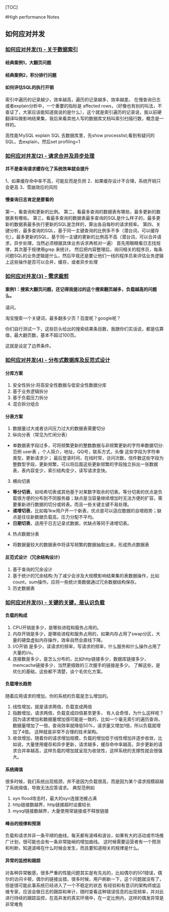 [TOC]

#High performance Notes

## 如何应对并发

### [如何应对并发(1) - 关于数据索引](http://mp.weixin.qq.com/s?__biz=MzI0MjA1Mjg2Ng==&mid=400470606&idx=1&sn=eff5350f80190ad6e32659f434aac970&scene=0#wechat_redirect)

#### 经典案例1，大翻页问题
#### 经典案例2，积分排行问题

#### 如何评估SQL的执行开销
索引中遍历的记录越少，效率越高，遍历的记录越多，效率越差。 在慢查询日志或者explain分析中，一个重要的指标是 affected rows，（好像也有别的叫法，不查证了，大家应该能知道我说的是什么），这个就是索引遍历的记录说，我以前硬翻译叫做影响结果集，我后来看其他人写的数据库文档叫索引扫描行数，概念是一样的。

高性能ＭySQL
explain SQL
去数据库里，先show processlist;看到有疑问的SQL，去explain，然后set profiling=1

### [如何应对并发(2) - 请求合并及异步处理](http://mp.weixin.qq.com/s?__biz=MzI0MjA1Mjg2Ng==&mid=400480069&idx=1&sn=4119397d0e3b0444f04d25f76ecdfbe3&scene=0#wechat_redirect)

#### 并不是查询请求缓存化了系统效率就会提升
1、如果缓存命中率不高，可能反而是负担
2、如果缓存设计不合理，系统开销只会更高
3、雪崩效应的风险

#### 慢查询日志肯定是要看的
第一，看查询和更新的比例。
第二，看最多查询的数据表有哪些，最多更新的数据表有哪些。
第三，看最多查询的数据表最多查询的SQL是什么样子的，最多更新的数据表最多执行更新的SQL是怎样的，算出各自每秒的请求频率。
第四，关键分析，最多查询的SQL，基于同一主键查询的比例多不多（潜台词，可以缓存化）。最多更新的SQL，基于同一主键的更新的比例高不高（潜台词，可以合并请求，异步处理，当然必须根据具体业务诉求再核对一遍）
首先用眼睛看日志找规律，其次基于规律用grep 来统计。 然后把内容整理后，询问相关的程序员，每条问题SQL的业务逻辑是什么，然后毕竟还是要让他们一线的程序员来评估业务逻辑上这些操作是否可以合并，缓存，或者异步处理

### [如何应对并发(3) - 需求裁剪](http://mp.weixin.qq.com/s?__biz=MzI0MjA1Mjg2Ng==&mid=400516974&idx=1&sn=66a65b0900a8a410b7268d4b9c7bbddb&scene=0#wechat_redirect)

#### 案例1：搜索大翻页问题，还记得我提过的这个搜索翻页越多，负载越高的问题么。
请问，

淘宝搜索一个关键词，最多翻多少页？百度呢？google呢？

你们自行测试一下，这些巨头给出的搜索结果条目数，我跟你们实话说，都是估算值，最大翻页数，基本不超过100页。

这就是设定了边界条件。



### [如何应对并发(4) - 分布式数据库及反范式设计](http://mp.weixin.qq.com/s?__biz=MzI0MjA1Mjg2Ng==&mid=400528497&idx=1&sn=6b068d924ba06d030bbb5b147265abfa&scene=0#wechat_redirect)

#### 分库方案
1. 安全性拆分:将高安全性数据与低安全性数据分库
2. 基于业务逻辑拆分
3. 基于负载压力拆分
4. 混合拆分组合

#### 分表方案
1. 数据量过大或者访问压力过大的数据表需要切分
2. 纵向分表（常见为忙闲分表）
 * 单数据表字段过多，可将频繁更新的整数数据与非频繁更新的字符串数据切分: 范例 user表 ，个人简介，地址，QQ号，联系方式，头像 这些字段为字符串类型，更新请求少； 最后登录时间，在线时常，访问次数，信件数这些字段为整数型字段，更新频繁，可以将后面这些更新频繁的字段独立拆出一张数据表，表内容变少，索引结构变少，读写请求变快。
3. 横向切表 
 * **等分切表**，如哈希切表或其他基于对某数字取余的切表。等分切表的优点是负载很方便的分布到不同服务器；缺点是当容量继续增加时无法方便的扩容，需要重新进行数据的切分或转表。而且一些关键主键不易处理。
 * **递增切表**，比如每1kw用户开一个新表，优点是可以适应数据的自增趋势；缺点是往往新数据负载高，压力分配不平均。
 * **日期切表**，适用于日志记录式数据，优缺点等同于递增切表。
4. 热点数据分表
 * 将数据量较大的数据表中将读写频繁的数据抽取出来，形成热点数据表
 
#### 反范式设计（冗余结构设计）
1. 基于查询的冗余设计
2. 基于统计的冗余结构:为了减少会涉及大规模影响结果集的表数据操作，比如count，sum操作。应将一些统计类数据通过冗余数据结构保存。
3. 历史数据表

### [如何应对并发(5) - 关键的关键，是认识负载](http://mp.weixin.qq.com/s?__biz=MzI0MjA1Mjg2Ng==&mid=401014185&idx=1&sn=66850ac473e63c639448103066682dc7&scene=23&srcid=1229tdiFjj3d83SXmfRpMLBb#rd)

#### 负载的构成
1. CPU开销是多少，是哪些进程和服务占用的。
2. 内存开销是多少，是哪些进程和服务占用的，如果内存占用了swap分区，大量的硬盘虚拟内存操作，效率自然会直线下降。
3. I/O开销 是多少，读请求的频率，写请求的频率，什么服务和什么操作占用了大量的i/o。
4. 连接数是多少，是怎么分布的，比如http链接多少，数据库链接多少，memcache链接多少，当然更细致的三次握手的链接是多少。
了解这些，是优化的基础，这些都不清楚，谈个毛优化方案。

#### 负载增长趋势
随着应用请求的增加，你的系统的负载是怎么增加的。
1. 线性增加，就是请求两倍，负载变成两倍
2. 指数增加，请求两倍，负载变成四倍甚至更多，
有人会奇怪，为什么这样呢？因为请求增加和数据量增加很可能是一致的，比如一个毫无索引的遍历查询，数据量增加了一倍，查询效率就降低50%，请求量又增加1倍，所以负载就增加了4倍。 这种就是非常不合理的技术架构。
3. 收敛增加，随着你的请求增加规模，负载的增加低于线性增加并逐步收敛，比如说，大量使用缓存和异步更新，请求越多，缓存命中率越高，异步更新的请求合并率越高，这样负载的增加就呈现为收敛性，这样系统的支撑性就会很强大。

#### 系统阈值
很多时候，我们系统出现瓶颈，并不是因为负载很高，而是因为某个请求规模超越了系统阈值，导致无法应答请求。
典型范例如
1. syn flood攻击时，最大的syn连接池被占满
2. http链接数越界，http链接超时设置较长
3. mysql链接数越界，大量使用常链接或不释放链接

#### 峰谷的规律和预测
负载和请求并非一条平顺的曲线，每天都有波峰和波谷，如果有大的活动或市场推广计划，很可能也会有一条非常陡峭的增加曲线。
这时候需要运营者有一个预测和判断，知道波峰在什么时候会发生，而且要知道相关的规律是什么。

#### 异常的监控和跟踪
对各种异常敏感，很多严重的性能问题其实是有先兆的，比如偶尔的501错误，偶尔的访问卡顿，偶尔的链接出错，很多时候，用户刷新一下，这个问题就没有了，但是很可能此事系统已经进入了一个不稳定的状态
有经验和有意识的架构师或运维专家，应该会做日志的跟踪和审计，随时查看这种错误信息的出现频率，并对此进行持续的跟踪监控，在高并发的真实环境中，在一定比例内，这样的偶发异常是非常难免